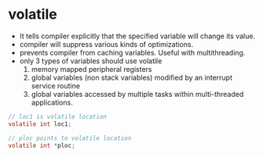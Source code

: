 # volatile

- It tells compiler explicitly that the specified variable will change its value.
- compiler will suppress various kinds of optimizations.
- prevents compiler from caching variables. Useful with multithreading.
- only 3 types of variables should use volatile
  1. memory mapped peripheral registers
  2. global variables (non stack variables) modified by an interrupt service routine
  3. global variables accessed by multiple tasks within multi-threaded applications.

```c
// loc1 is volatile location
volatile int loc1;

// ploc points to volatile location
volatile int *ploc;
```